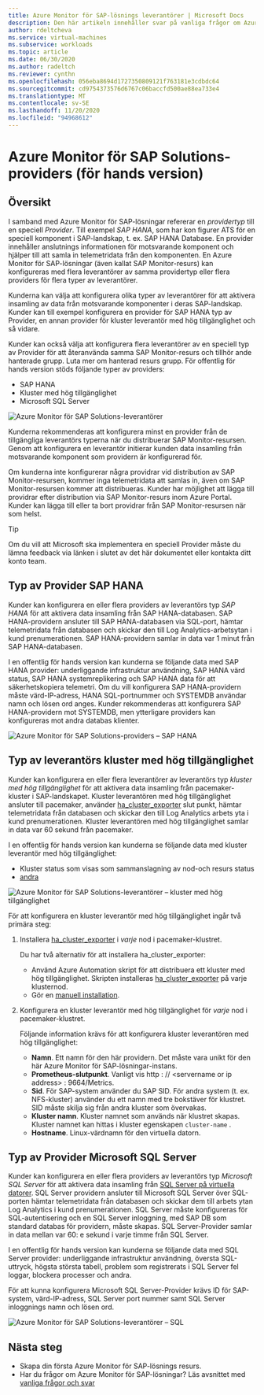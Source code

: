 ```yaml
---
title: Azure Monitor för SAP-lösnings leverantörer | Microsoft Docs
description: Den här artikeln innehåller svar på vanliga frågor om Azure Monitor för SAP Solutions-leverantörer.
author: rdeltcheva
ms.service: virtual-machines
ms.subservice: workloads
ms.topic: article
ms.date: 06/30/2020
ms.author: radeltch
ms.reviewer: cynthn
ms.openlocfilehash: 056eba8694d1727350809121f763181e3cdbdc64
ms.sourcegitcommit: cd9754373576d6767c06baccfd500ae88ea733e4
ms.translationtype: MT
ms.contentlocale: sv-SE
ms.lasthandoff: 11/20/2020
ms.locfileid: "94968612"
---
```

# <a name="azure-monitor-for-sap-solutions-providers-preview"></a>Azure Monitor för SAP Solutions-providers (för hands version)

## <a name="overview"></a>Översikt  

I samband med Azure Monitor för SAP-lösningar refererar en *providertyp* till en speciell *Provider*. Till exempel *SAP HANA*, som har kon figurer ATS för en speciell komponent i SAP-landskap, t. ex. SAP HANA Database. En provider innehåller anslutnings informationen för motsvarande komponent och hjälper till att samla in telemetridata från den komponenten. En Azure Monitor för SAP-lösningar (även kallat SAP Monitor-resurs) kan konfigureras med flera leverantörer av samma providertyp eller flera providers för flera typer av leverantörer.
   
Kunderna kan välja att konfigurera olika typer av leverantörer för att aktivera insamling av data från motsvarande komponenter i deras SAP-landskap. Kunder kan till exempel konfigurera en provider för SAP HANA typ av Provider, en annan provider för kluster leverantör med hög tillgänglighet och så vidare.  

Kunder kan också välja att konfigurera flera leverantörer av en speciell typ av Provider för att återanvända samma SAP Monitor-resurs och tillhör ande hanterade grupp. Luta mer om hanterad resurs grupp. För offentlig för hands version stöds följande typer av providers:   
- SAP HANA
- Kluster med hög tillgänglighet
- Microsoft SQL Server

![Azure Monitor för SAP Solutions-leverantörer](./media/azure-monitor-sap/azure-monitor-providers.png)

Kunderna rekommenderas att konfigurera minst en provider från de tillgängliga leverantörs typerna när du distribuerar SAP Monitor-resursen. Genom att konfigurera en leverantör initierar kunden data insamling från motsvarande komponent som providern är konfigurerad för.   

Om kunderna inte konfigurerar några providrar vid distribution av SAP Monitor-resursen, kommer inga telemetridata att samlas in, även om SAP Monitor-resursen kommer att distribueras. Kunder har möjlighet att lägga till providrar efter distribution via SAP Monitor-resurs inom Azure Portal. Kunder kan lägga till eller ta bort providrar från SAP Monitor-resursen när som helst.

> [!Tip]
> Om du vill att Microsoft ska implementera en speciell Provider måste du lämna feedback via länken i slutet av det här dokumentet eller kontakta ditt konto team.  

## <a name="provider-type-sap-hana"></a>Typ av Provider SAP HANA

Kunder kan konfigurera en eller flera providers av leverantörs typ *SAP HANA* för att aktivera data insamling från SAP HANA-databasen. SAP HANA-providern ansluter till SAP HANA-databasen via SQL-port, hämtar telemetridata från databasen och skickar den till Log Analytics-arbetsytan i kund prenumerationen. SAP HANA-providern samlar in data var 1 minut från SAP HANA-databasen.  

I en offentlig för hands version kan kunderna se följande data med SAP HANA provider: underliggande infrastruktur användning, SAP HANA värd status, SAP HANA systemreplikering och SAP HANA data för att säkerhetskopiera telemetri. Om du vill konfigurera SAP HANA-providern måste värd-IP-adress, HANA SQL-portnummer och SYSTEMDB användar namn och lösen ord anges. Kunder rekommenderas att konfigurera SAP HANA-providern mot SYSTEMDB, men ytterligare providers kan konfigureras mot andra databas klienter.

![Azure Monitor för SAP Solutions-providers – SAP HANA](./media/azure-monitor-sap/azure-monitor-providers-hana.png)

## <a name="provider-type-high-availability-cluster"></a>Typ av leverantörs kluster med hög tillgänglighet
Kunder kan konfigurera en eller flera leverantörer av leverantörs typ *kluster med hög tillgänglighet* för att aktivera data insamling från pacemaker-kluster i SAP-landskapet. Kluster leverantören med hög tillgänglighet ansluter till pacemaker, använder [ha_cluster_exporter](https://github.com/ClusterLabs/ha_cluster_exporter) slut punkt, hämtar telemetridata från databasen och skickar den till Log Analytics arbets yta i kund prenumerationen. Kluster leverantören med hög tillgänglighet samlar in data var 60 sekund från pacemaker.  

I en offentlig för hands version kan kunderna se följande data med kluster leverantör med hög tillgänglighet:   
 - Kluster status som visas som sammanslagning av nod-och resurs status 
 - [andra](https://github.com/ClusterLabs/ha_cluster_exporter/blob/master/doc/metrics.md) 

![Azure Monitor för SAP Solutions-leverantörer – kluster med hög tillgänglighet](./media/azure-monitor-sap/azure-monitor-providers-pacemaker-cluster.png)

För att konfigurera en kluster leverantör med hög tillgänglighet ingår två primära steg:

1. Installera [ha_cluster_exporter](https://github.com/ClusterLabs/ha_cluster_exporter) i *varje* nod i pacemaker-klustret.

   Du har två alternativ för att installera ha_cluster_exporter:
   
   - Använd Azure Automation skript för att distribuera ett kluster med hög tillgänglighet. Skripten installeras [ha_cluster_exporter](https://github.com/ClusterLabs/ha_cluster_exporter) på varje klusternod.  
   - Gör en [manuell installation](https://github.com/ClusterLabs/ha_cluster_exporter#manual-clone--build). 

2. Konfigurera en kluster leverantör med hög tillgänglighet för *varje* nod i pacemaker-klustret.

   Följande information krävs för att konfigurera kluster leverantören med hög tillgänglighet:
   
   - **Namn**. Ett namn för den här providern. Det måste vara unikt för den här Azure Monitor för SAP-lösningar-instans.
   - **Prometheus-slutpunkt**. Vanligt vis http \: // \<servername or ip address\> : 9664/Metrics.
   - **Sid**. För SAP-system använder du SAP SID. För andra system (t. ex. NFS-kluster) använder du ett namn med tre bokstäver för klustret. SID måste skilja sig från andra kluster som övervakas.   
   - **Kluster namn**. Kluster namnet som används när klustret skapas. Kluster namnet kan hittas i kluster egenskapen `cluster-name` .
   - **Hostname**. Linux-värdnamn för den virtuella datorn.  

## <a name="provider-type-microsoft-sql-server"></a>Typ av Provider Microsoft SQL Server

Kunder kan konfigurera en eller flera providers av leverantörs typ *Microsoft SQL Server* för att aktivera data insamling från [SQL Server på virtuella datorer](https://azure.microsoft.com/services/virtual-machines/sql-server/). SQL Server providern ansluter till Microsoft SQL Server över SQL-porten hämtar telemetridata från databasen och skickar dem till arbets ytan Log Analytics i kund prenumerationen. SQL Server måste konfigureras för SQL-autentisering och en SQL Server inloggning, med SAP DB som standard databas för providern, måste skapas. SQL Server-Provider samlar in data mellan var 60: e sekund i varje timme från SQL Server.  

I en offentlig för hands version kan kunderna se följande data med SQL Server provider: underliggande infrastruktur användning, översta SQL-uttryck, högsta största tabell, problem som registrerats i SQL Server fel loggar, blockera processer och andra.  

För att kunna konfigurera Microsoft SQL Server-Provider krävs ID för SAP-system, värd-IP-adress, SQL Server port nummer samt SQL Server inloggnings namn och lösen ord.

![Azure Monitor för SAP Solutions-leverantörer – SQL](./media/azure-monitor-sap/azure-monitor-providers-sql.png)

## <a name="next-steps"></a>Nästa steg

- Skapa din första Azure Monitor för SAP-lösnings resurs.
- Har du frågor om Azure Monitor för SAP-lösningar? Läs avsnittet med [vanliga frågor och svar](./azure-monitor-faq.md)
